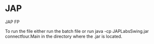 # JAP
JAP FP

To run the file either run the batch file or run java -cp JAPLabsSwing.jar connectfour.Main in the directory where the .jar is located.
